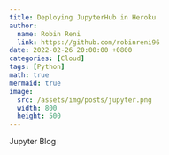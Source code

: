 ```yaml
---
title: Deploying JupyterHub in Heroku
author:
  name: Robin Reni
  link: https://github.com/robinreni96
date: 2022-02-26 20:00:00 +0800
categories: [Cloud]
tags: [Python]
math: true
mermaid: true
image:
  src: /assets/img/posts/jupyter.png
  width: 800
  height: 500
---
```

Jupyter Blog
